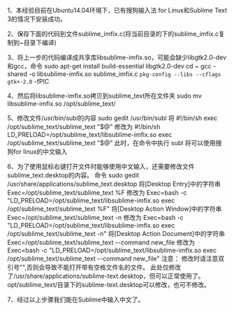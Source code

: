 1、本经验目前在Ubuntu14.04环境下，已有搜狗输入法 for Linux和Sublime Text 3的情况下安装成功。

2、保存下面的代码到文件sublime_imfix.c(将当前目录的下的sublime_imfix.c复制到~目录下编译)

3、将上一步的代码编译成共享库libsublime-imfix.so，可能会缺少libgtk2.0-dev和gcc，命令
sudo apt-get install build-essential libgtk2.0-dev
cd ~
gcc -shared -o libsublime-imfix.so sublime_imfix.c  `pkg-config --libs --cflags gtk+-2.0` -fPIC

4、然后将libsublime-imfix.so拷贝到sublime_text所在文件夹
sudo mv libsublime-imfix.so /opt/sublime_text/

5、修改文件/usr/bin/subl的内容
sudo gedit /usr/bin/subl
将
#!/bin/sh
exec /opt/sublime_text/sublime_text "$@"
修改为
#!/bin/sh
LD_PRELOAD=/opt/sublime_text/libsublime-imfix.so exec /opt/sublime_text/sublime_text "$@"
此时，在命令中执行 subl 将可以使用搜狗for linux的中文输入

6、为了使用鼠标右键打开文件时能够使用中文输入，还需要修改文件sublime_text.desktop的内容。
命令
sudo gedit /usr/share/applications/sublime_text.desktop
将[Desktop Entry]中的字符串
Exec=/opt/sublime_text/sublime_text %F
修改为
Exec=bash -c "LD_PRELOAD=/opt/sublime_text/libsublime-imfix.so exec /opt/sublime_text/sublime_text %F"
将[Desktop Action Window]中的字符串
Exec=/opt/sublime_text/sublime_text -n
修改为
Exec=bash -c "LD_PRELOAD=/opt/sublime_text/libsublime-imfix.so exec /opt/sublime_text/sublime_text -n"
将[Desktop Action Document]中的字符串
Exec=/opt/sublime_text/sublime_text --command new_file
修改为
Exec=bash -c "LD_PRELOAD=/opt/sublime_text/libsublime-imfix.so exec /opt/sublime_text/sublime_text --command new_file"
注意：
修改时请注意双引号"",否则会导致不能打开带有空格文件名的文件。
此处仅修改了/usr/share/applications/sublime-text.desktop，但可以正常使用了。
opt/sublime_text/目录下的sublime-text.desktop可以修改，也可不修改。

7、经过以上步骤我们能在Sublime中输入中文了。
